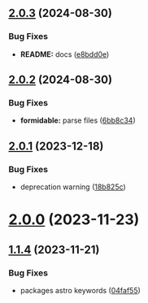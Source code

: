 ## [2.0.3](https://github.com/withastro-utils/utils/compare/@astro-utils/formidable@2.0.2...@astro-utils/formidable@2.0.3) (2024-08-30)


### Bug Fixes

* **README:**  docs ([e8bdd0e](https://github.com/withastro-utils/utils/commit/e8bdd0e3d89932c555e57768719e43bec06584e6))

## [2.0.2](https://github.com/withastro-utils/utils/compare/@astro-utils/formidable@2.0.1...@astro-utils/formidable@2.0.2) (2024-08-30)


### Bug Fixes

* **formidable:** parse files ([6bb8c34](https://github.com/withastro-utils/utils/commit/6bb8c3414c47fbe86d071d18e5663f1e68917806))

## [2.0.1](https://github.com/withastro-utils/utils/compare/@astro-utils/formidable@2.0.0...@astro-utils/formidable@2.0.1) (2023-12-18)


### Bug Fixes

* deprecation warning ([18b825c](https://github.com/withastro-utils/utils/commit/18b825ce1c5786760f60c766bd6b060807f07ea2))

# [2.0.0](https://github.com/withastro-utils/utils/compare/@astro-utils/formidable@1.1.4...@astro-utils/formidable@2.0.0) (2023-11-23)

## [1.1.4](https://github.com/withastro-utils/utils/compare/@astro-utils/formidable@1.1.3...@astro-utils/formidable@1.1.4) (2023-11-21)


### Bug Fixes

* packages astro keywords ([04faf55](https://github.com/withastro-utils/utils/commit/04faf559ea1326936e137c2783894b2792cfa9af))
